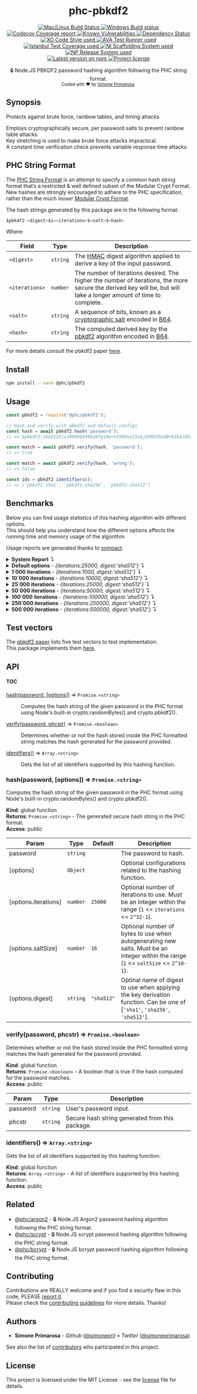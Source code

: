 <h1 align="center">
  <b>phc-pbkdf2</b>
</h1>
<p align="center">
  <!-- CI - TravisCI -->
  <a href="https://travis-ci.org/simonepri/phc-pbkdf2">
    <img src="https://img.shields.io/travis/simonepri/phc-pbkdf2/master.svg?label=MacOS%20%26%20Linux" alt="Mac/Linux Build Status" />
  </a>
  <!-- CI - AppVeyor -->
  <a href="https://ci.appveyor.com/project/simonepri/phc-pbkdf2">
    <img src="https://img.shields.io/appveyor/ci/simonepri/phc-pbkdf2/master.svg?label=Windows" alt="Windows Build status" />
  </a>
  <!-- Coverage - Codecov -->
  <a href="https://codecov.io/gh/simonepri/phc-pbkdf2">
    <img src="https://img.shields.io/codecov/c/github/simonepri/phc-pbkdf2/master.svg" alt="Codecov Coverage report" />
  </a>
  <!-- DM - Snyk -->
  <a href="https://snyk.io/test/github/simonepri/phc-pbkdf2?targetFile=package.json">
    <img src="https://snyk.io/test/github/simonepri/phc-pbkdf2/badge.svg?targetFile=package.json" alt="Known Vulnerabilities" />
  </a>
  <!-- DM - David -->
  <a href="https://david-dm.org/simonepri/phc-pbkdf2">
    <img src="https://david-dm.org/simonepri/phc-pbkdf2/status.svg" alt="Dependency Status" />
  </a>

  <br/>

  <!-- Code Style - XO-Prettier -->
  <a href="https://github.com/xojs/xo">
    <img src="https://img.shields.io/badge/code_style-XO+Prettier-5ed9c7.svg" alt="XO Code Style used" />
  </a>
  <!-- Test Runner - AVA -->
  <a href="https://github.com/avajs/ava">
    <img src="https://img.shields.io/badge/test_runner-AVA-fb3170.svg" alt="AVA Test Runner used" />
  </a>
  <!-- Test Coverage - Istanbul -->
  <a href="https://github.com/istanbuljs/nyc">
    <img src="https://img.shields.io/badge/test_coverage-NYC-fec606.svg" alt="Istanbul Test Coverage used" />
  </a>
  <!-- Init - ni -->
  <a href="https://github.com/simonepri/ni">
    <img src="https://img.shields.io/badge/initialized_with-ni-e74c3c.svg" alt="NI Scaffolding System used" />
  </a>
  <!-- Release - np -->
  <a href="https://github.com/sindresorhus/np">
    <img src="https://img.shields.io/badge/released_with-np-6c8784.svg" alt="NP Release System used" />
  </a>

  <br/>

  <!-- Version - npm -->
  <a href="https://www.npmjs.com/package/@phc/pbkdf2">
    <img src="https://img.shields.io/npm/v/@phc/pbkdf2.svg" alt="Latest version on npm" />
  </a>
  <!-- License - MIT -->
  <a href="https://github.com/simonepri/phc-pbkdf2/tree/master/license">
    <img src="https://img.shields.io/github/license/simonepri/phc-pbkdf2.svg" alt="Project license" />
  </a>
</p>
<p align="center">
  🔒 Node.JS PBKDF2 password hashing algorithm following the PHC string format.
  <br/>

  <sub>
    Coded with ❤️ by <a href="#authors">Simone Primarosa</a>.
  </sub>
</p>

## Synopsis

Protects against brute force, rainbow tables, and timing attacks.

Employs cryptographically secure, per password salts to prevent rainbow table
attacks.  
Key stretching is used to make brute force attacks impractical.  
A constant time verification check prevents variable response time attacks.

## PHC String Format

The [PHC String Format][specs:phc] is an attempt to specify a common hash string format that’s a restricted & well defined subset of the Modular Crypt Format. New hashes are strongly encouraged to adhere to the PHC specification, rather than the much looser [Modular Crypt Format][specs:mcf].

The hash strings generated by this package are in the following format:

```c
$pbkdf2-<digest>$i=<iterations>$<salt>$<hash>
```

Where:

| Field | Type | Description
| --- | --- | --- |
| `<digest>` | <code>string</code> | The [HMAC][specs:HMAC] digest algorithm applied to derive a key of the input password. |
| `<iterations>` | <code>number</code> | The number of iterations desired. The higher the number of iterations, the more secure the derived key will be, but will take a longer amount of time to complete. |
| `<salt>` | <code>string</code> | A sequence of bits, known as a [cryptographic salt][specs:salt] encoded in [B64][specs:B64]. |
| `<hash>` | <code>string</code> | The computed derived key by the [pbkdf2][specs:PBKDF2] algorithm encoded in [B64][specs:B64]. |

For more details consult the pbkdf2 paper [here][paper].

## Install

```bash
npm install --save @phc/pbkdf2
```

## Usage

```js
const pbkdf2 = require('@phc/pbkdf2');

// Hash and verify with pbkdf2 and default configs
const hash = await pbkdf2.hash('password');
// => $pbkdf2-sha512$i=10000$O484sW7giRw+nt5WVnp15w$jEUMVZ9adB+63ko/8Dr9oB1jWdndpVVQ65xRlT+tA1GTKcJ7BWlTjdaiILzZAhIPEtgTImKvbgnu8TS/ZrjKgA

const match = await pbkdf2.verify(hash, 'password');
// => true

const match = await pbkdf2.verify(hash, 'wrong');
// => false

const ids = pbkdf2.identifiers();
// => ['pbkdf2-sha1', 'pbkdf2-sha256', 'pbkdf2-sha512']
```

## Benchmarks

Below you can find usage statistics of this hashing algorithm with different
options.  
This should help you understand how the different options affects the running
time and memory usage of the algorithm.

Usage reports are generated thanks to [sympact][gh:sympact].

<details>
<summary><strong>System Report</strong> ↴</summary>

```
Distro    Release  Platform  Arch
--------  -------  --------  ----
Mac OS X  10.12.6  darwin    x64

CPU     Brand           Clock     Cores
------  --------------  --------  -----
Intel®  Core™ i5-6360U  2.00 GHz  4    

Memory                  Type    Size         Clock   
----------------------  ------  -----------  --------
Micron Technology Inc.  LPDDR3  4294.967 MB  1867 MHz
Micron Technology Inc.  LPDDR3  4294.967 MB  1867 MHz
```

</details>


<details>
<summary><strong>Default options</strong> - <i>{iterations:25000, digest:'sha512'}</i> ↴</summary>

```
CPU Usage (avarage ± σ)  CPU Usage Range (min … max)
-----------------------  ---------------------------
0.90 % ± 0.00 %          0.90 % … 0.90 %            

RAM Usage (avarage ± σ)  RAM Usage Range (min … max)
-----------------------  ---------------------------
22.069 MB ± 0.504 MB     21.357 MB … 22.434 MB      

Execution time  Sampling time  Samples  
--------------  -------------  ---------
0.045 s         0.098 s        3 samples

Instant  CPU Usage  RAM Usage  PIDS
-------  ---------  ---------  ----
0.030 s  0.90 %     21.357 MB  5268
0.081 s  0.90 %     22.417 MB  5268
0.098 s  0.90 %     22.434 MB  5268
```

</details>

<details>
<summary><strong>1˙000 iterations</strong> - <i>{iterations:1000, digest:'sha512'}</i> ↴</summary>

```
CPU Usage (avarage ± σ)  CPU Usage Range (min … max)
-----------------------  ---------------------------
1.70 % ± 1.00 %          0.70 % … 2.70 %            

RAM Usage (avarage ± σ)  RAM Usage Range (min … max)
-----------------------  ---------------------------
23.601 MB ± 0.561 MB     23.040 MB … 24.162 MB      

Execution time  Sampling time  Samples  
--------------  -------------  ---------
0.010 s         0.06 s         2 samples

Instant  CPU Usage  RAM Usage  PIDS
-------  ---------  ---------  -----
0.028 s  0.70 %     23.040 MB  96698
0.060 s  2.70 %     24.162 MB  96698
```

</details>

<details>
<summary><strong>10˙000 iterations</strong> - <i>{iterations:10000, digest:'sha512'}</i> ↴</summary>

```
  CPU Usage (avarage ± σ)  CPU Usage Range (min … max)
  -----------------------  ---------------------------
  0.50 % ± 0.00 %          0.50 % … 0.50 %            

  RAM Usage (avarage ± σ)  RAM Usage Range (min … max)
  -----------------------  ---------------------------
  23.562 MB ± 0.543 MB     23.020 MB … 24.105 MB      

  Execution time  Sampling time  Samples  
  --------------  -------------  ---------
  0.021 s         0.069 s        2 samples

  Instant  CPU Usage  RAM Usage  PIDS
  -------  ---------  ---------  -----
  0.027 s  0.50 %     23.020 MB  96709
  0.069 s  0.50 %     24.105 MB  96709
```

</details>

<details>
<summary><strong>25˙000 iterations</strong> - <i>{iterations:25000, digest:'sha512'}</i> ↴</summary>

```
CPU Usage (avarage ± σ)  CPU Usage Range (min … max)
-----------------------  ---------------------------
0.90 % ± 0.00 %          0.90 % … 0.90 %            

RAM Usage (avarage ± σ)  RAM Usage Range (min … max)
-----------------------  ---------------------------
23.966 MB ± 0.516 MB     23.237 MB … 24.330 MB      

Execution time  Sampling time  Samples  
--------------  -------------  ---------
0.043 s         0.093 s        3 samples

Instant  CPU Usage  RAM Usage  PIDS
-------  ---------  ---------  -----
0.027 s  0.90 %     23.237 MB  96720
0.078 s  0.90 %     24.330 MB  96720
0.093 s  0.90 %     24.330 MB  96720
```

</details>

<details>
<summary><strong>50˙000 iterations</strong> - <i>{iterations:50000, digest:'sha512'}</i> ↴</summary>

```
CPU Usage (avarage ± σ)  CPU Usage Range (min … max)
-----------------------  ---------------------------
0.90 % ± 0.00 %          0.90 % … 0.90 %            

RAM Usage (avarage ± σ)  RAM Usage Range (min … max)
-----------------------  ---------------------------
24.047 MB ± 0.451 MB     23.265 MB … 24.314 MB      

Execution time  Sampling time  Samples  
--------------  -------------  ---------
0.072 s         0.126 s        4 samples

Instant  CPU Usage  RAM Usage  PIDS
-------  ---------  ---------  -----
0.027 s  0.90 %     23.265 MB  96733
0.075 s  0.90 %     24.293 MB  96733
0.108 s  0.90 %     24.314 MB  96733
0.126 s  0.90 %     24.314 MB  96733
```

</details>

<details>
<summary><strong>100˙000 iterations</strong> - <i>{iterations:100000, digest:'sha512'}</i> ↴</summary>

```
CPU Usage (avarage ± σ)  CPU Usage Range (min … max)
-----------------------  ---------------------------
15.65 % ± 17.27 %        0.70 % … 40.00 %           

RAM Usage (avarage ± σ)  RAM Usage Range (min … max)
-----------------------  ---------------------------
24.246 MB ± 0.389 MB     23.376 MB … 24.437 MB      

Execution time  Sampling time  Samples  
--------------  -------------  ---------
0.142 s         0.192 s        6 samples

Instant  CPU Usage  RAM Usage  PIDS
-------  ---------  ---------  -----
0.028 s  0.70 %     23.376 MB  96748
0.079 s  4.40 %     24.416 MB  96748
0.111 s  4.40 %     24.416 MB  96748
0.142 s  4.40 %     24.416 MB  96748
0.168 s  40.00 %    24.416 MB  96748
0.192 s  40.00 %    24.437 MB  96748
```

</details>

<details>
<summary><strong>250˙000 iterations</strong> - <i>{iterations:250000, digest:'sha512'}</i> ↴</summary>

```
CPU Usage (avarage ± σ)  CPU Usage Range (min … max)
-----------------------  ---------------------------
38.83 % ± 23.16 %        0.60 % … 68.10 %           

RAM Usage (avarage ± σ)  RAM Usage Range (min … max)
-----------------------  ---------------------------
24.286 MB ± 0.304 MB     23.192 MB … 24.388 MB      

Execution time  Sampling time  Samples   
--------------  -------------  ----------
0.368 s         0.42 s         14 samples

Instant  CPU Usage  RAM Usage  PIDS
-------  ---------  ---------  -----
0.028 s  0.60 %     23.192 MB  96767
0.075 s  0.60 %     24.367 MB  96767
0.105 s  20.90 %    24.367 MB  96767
0.136 s  20.90 %    24.367 MB  96767
0.166 s  20.90 %    24.367 MB  96767
0.197 s  20.90 %    24.367 MB  96767
0.229 s  50.90 %    24.367 MB  96767
0.262 s  50.90 %    24.367 MB  96767
0.289 s  50.90 %    24.367 MB  96767
0.319 s  50.90 %    24.367 MB  96767
0.346 s  50.90 %    24.367 MB  96767
0.378 s  68.10 %    24.367 MB  96767
0.404 s  68.10 %    24.388 MB  96767
0.420 s  68.10 %    24.388 MB  96767
```

</details>

<details>
<summary><strong>500˙000 iterations</strong> - <i>{iterations:500000, digest:'sha512'}</i> ↴</summary>

```
CPU Usage (avarage ± σ)  CPU Usage Range (min … max)
-----------------------  ---------------------------
61.37 % ± 28.77 %        0.70 % … 91.30 %           

RAM Usage (avarage ± σ)  RAM Usage Range (min … max)
-----------------------  ---------------------------
24.189 MB ± 0.225 MB     23.044 MB … 24.252 MB      

Execution time  Sampling time  Samples   
--------------  -------------  ----------
0.748 s         0.798 s        27 samples

Instant  CPU Usage  RAM Usage  PIDS
-------  ---------  ---------  -----
0.027 s  0.70 %     23.044 MB  96802
0.077 s  13.60 %    24.232 MB  96802
0.107 s  13.60 %    24.232 MB  96802
0.139 s  13.60 %    24.232 MB  96802
0.169 s  13.60 %    24.232 MB  96802
0.198 s  45.10 %    24.232 MB  96802
0.229 s  45.10 %    24.232 MB  96802
0.262 s  45.10 %    24.232 MB  96802
0.289 s  45.10 %    24.232 MB  96802
0.313 s  45.10 %    24.232 MB  96802
0.343 s  65.20 %    24.232 MB  96802
0.373 s  65.20 %    24.232 MB  96802
0.404 s  65.20 %    24.232 MB  96802
0.431 s  65.20 %    24.232 MB  96802
0.462 s  78.20 %    24.232 MB  96802
0.491 s  78.20 %    24.232 MB  96802
0.518 s  78.20 %    24.232 MB  96802
0.547 s  78.20 %    24.232 MB  96802
0.578 s  86.60 %    24.232 MB  96802
0.609 s  86.60 %    24.232 MB  96802
0.639 s  86.60 %    24.232 MB  96802
0.668 s  86.60 %    24.232 MB  96802
0.701 s  91.30 %    24.232 MB  96802
0.727 s  91.30 %    24.232 MB  96802
0.756 s  91.30 %    24.232 MB  96802
0.787 s  91.30 %    24.252 MB  96802
0.798 s  91.30 %    24.252 MB  96802
```

</details>

## Test vectors

The [pbkdf2 paper][paper:test] lists five test vectors to test implementation.  
This package implements them [here][tvec].

## API

#### TOC

<dl>
<dt><a href="#hash">hash(password, [options])</a> ⇒ <code>Promise.&lt;string&gt;</code></dt>
<dd><p>Computes the hash string of the given password in the PHC format using Node&#39;s
built-in crypto.randomBytes() and crypto.pbkdf2().</p>
</dd>
<dt><a href="#verify">verify(password, phcstr)</a> ⇒ <code>Promise.&lt;boolean&gt;</code></dt>
<dd><p>Determines whether or not the hash stored inside the PHC formatted string
matches the hash generated for the password provided.</p>
</dd>
<dt><a href="#identifiers">identifiers()</a> ⇒ <code>Array.&lt;string&gt;</code></dt>
<dd><p>Gets the list of all identifiers supported by this hashing function.</p>
</dd>
</dl>

<a name="hash"></a>

### hash(password, [options]) ⇒ <code>Promise.&lt;string&gt;</code>
Computes the hash string of the given password in the PHC format using Node's
built-in crypto.randomBytes() and crypto.pbkdf2().

**Kind**: global function  
**Returns**: <code>Promise.&lt;string&gt;</code> - The generated secure hash string in the PHC
format.  
**Access**: public  

| Param | Type | Default | Description |
| --- | --- | --- | --- |
| password | <code>string</code> |  | The password to hash. |
| [options] | <code>Object</code> |  | Optional configurations related to the hashing function. |
| [options.iterations] | <code>number</code> | <code>25000</code> | Optional number of iterations to use. Must be an integer within the range (`1` <= `iterations` <= `2^32-1`). |
| [options.saltSize] | <code>number</code> | <code>16</code> | Optional number of bytes to use when autogenerating new salts. Must be an integer within the range (`1` <= `saltSize` <= `2^10-1`). |
| [options.digest] | <code>string</code> | <code>&quot;sha512&quot;</code> | Optinal name of digest to use when applying the key derivation function. Can be one of [`'sha1'`, `'sha256'`, `'sha512'`]. |

<a name="verify"></a>

### verify(password, phcstr) ⇒ <code>Promise.&lt;boolean&gt;</code>
Determines whether or not the hash stored inside the PHC formatted string
matches the hash generated for the password provided.

**Kind**: global function  
**Returns**: <code>Promise.&lt;boolean&gt;</code> - A boolean that is true if the hash computed
for the password matches.  
**Access**: public  

| Param | Type | Description |
| --- | --- | --- |
| password | <code>string</code> | User's password input. |
| phcstr | <code>string</code> | Secure hash string generated from this package. |

<a name="identifiers"></a>

### identifiers() ⇒ <code>Array.&lt;string&gt;</code>
Gets the list of all identifiers supported by this hashing function.

**Kind**: global function  
**Returns**: <code>Array.&lt;string&gt;</code> - A list of identifiers supported by this
hashing function.  
**Access**: public

## Related
- [@phc/argon2][argon2] -
🔒 Node.JS Argon2 password hashing algorithm following the PHC string format.
- [@phc/scrypt][scrypt] -
🔒 Node.JS scrypt password hashing algorithm following the PHC string format.
- [@phc/bcrypt][bcrypt] -
🔒 Node.JS bcrypt password hashing algorithm following the PHC string format.

## Contributing

Contributions are REALLY welcome and if you find a security flaw in this code, PLEASE [report it][new issue].  
Please check the [contributing guidelines][contributing] for more details. Thanks!

## Authors

- **Simone Primarosa** - *Github* ([@simonepri][github:simonepri]) • *Twitter* ([@simoneprimarosa][twitter:simoneprimarosa])

See also the list of [contributors][contributors] who participated in this project.

## License

This project is licensed under the MIT License - see the [license][license] file for details.

<!-- Links -->
[start]: https://github.com/simonepri/phc-pbkdf2#start-of-content
[new issue]: https://github.com/simonepri/phc-pbkdf2/issues/new
[contributors]: https://github.com/simonepri/phc-pbkdf2/contributors

[license]: https://github.com/simonepri/phc-pbkdf2/tree/master/license
[contributing]: https://github.com/simonepri/phc-pbkdf2/tree/master/.github/contributing.md

[tvec]: https://github.com/simonepri/phc-pbkdf2/tree/master/test/vectors.js

[argon2]: https://github.com/simonepri/phc-argon2
[scrypt]: https://github.com/simonepri/phc-scrypt
[bcrypt]: https://github.com/simonepri/phc-bcrypt

[github:simonepri]: https://github.com/simonepri
[twitter:simoneprimarosa]: http://twitter.com/intent/user?screen_name=simoneprimarosa

[gh:sympact]: https://github.com/simonepri/sympact

[specs:mcf]: https://github.com/ademarre/binary-mcf
[specs:phc]: https://github.com/P-H-C/phc-string-format/blob/master/phc-sf-spec.md
[specs:B64]: https://github.com/P-H-C/phc-string-format/blob/master/phc-sf-spec.md#b64
[specs:salt]: https://en.wikipedia.org/wiki/Salt_(cryptography)
[specs:HMAC]: https://en.wikipedia.org/wiki/HMAC
[specs:PBKDF2]: https://en.wikipedia.org/wiki/PBKDF2

[paper]: https://tools.ietf.org/html/rfc2898
[paper:test]: https://tools.ietf.org/html/rfc6070#section-2

